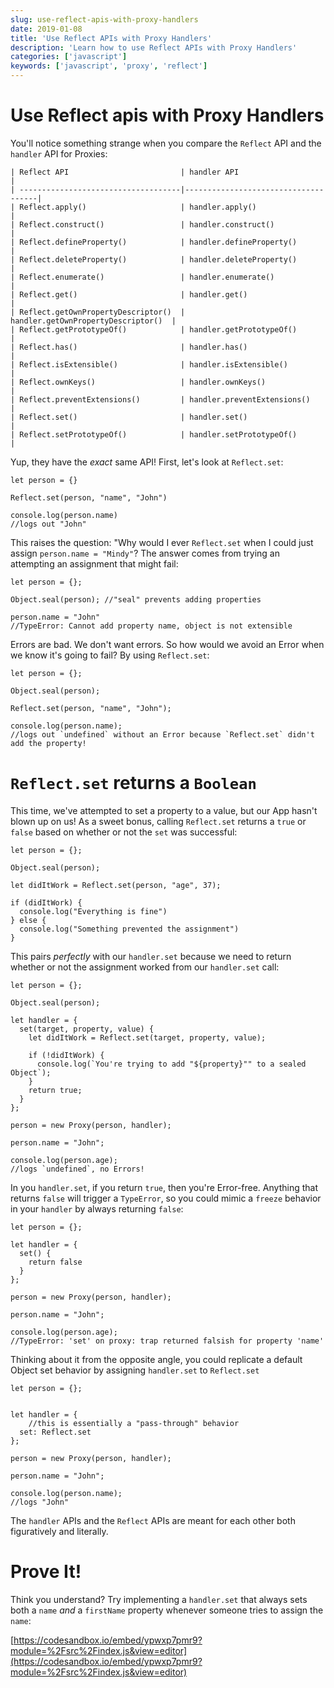 ```yaml
---
slug: use-reflect-apis-with-proxy-handlers
date: 2019-01-08
title: 'Use Reflect APIs with Proxy Handlers'
description: 'Learn how to use Reflect APIs with Proxy Handlers'
categories: ['javascript']
keywords: ['javascript', 'proxy', 'reflect']
---
```


# Use Reflect apis with Proxy Handlers

You'll notice something strange when you compare the `Reflect` API and the `handler` API for Proxies:

    | Reflect API                         | handler API                         |
    | ------------------------------------|-------------------------------------|
    | Reflect.apply()                     |	handler.apply()                     |
    | Reflect.construct()                 |	handler.construct()                 |
    | Reflect.defineProperty()            |	handler.defineProperty()            |
    | Reflect.deleteProperty()            |	handler.deleteProperty()            |
    | Reflect.enumerate()                 |	handler.enumerate()                 |
    | Reflect.get()                       |	handler.get()                       |
    | Reflect.getOwnPropertyDescriptor()  |	handler.getOwnPropertyDescriptor()  |
    | Reflect.getPrototypeOf()            |	handler.getPrototypeOf()            |
    | Reflect.has()                       |	handler.has()                       |
    | Reflect.isExtensible()              |	handler.isExtensible()              |
    | Reflect.ownKeys()                   |	handler.ownKeys()                   |
    | Reflect.preventExtensions()         |	handler.preventExtensions()         |
    | Reflect.set()                       |	handler.set()                       |
    | Reflect.setPrototypeOf()            |	handler.setPrototypeOf()            |

Yup, they have the _exact_ same API! First, let's look at `Reflect.set`:

    let person = {}

    Reflect.set(person, "name", "John")

    console.log(person.name)
    //logs out "John"

This raises the question: "Why would I ever `Reflect.set` when I could just assign `person.name = "Mindy"`? The answer comes from trying an attempting an assignment that might fail:

    let person = {};

    Object.seal(person); //"seal" prevents adding properties

    person.name = "John"
    //TypeError: Cannot add property name, object is not extensible

Errors are bad. We don't want errors. So how would we avoid an Error when we know it's going to fail? By using `Reflect.set`:

    let person = {};

    Object.seal(person);

    Reflect.set(person, "name", "John");

    console.log(person.name);
    //logs out `undefined` without an Error because `Reflect.set` didn't add the property!

# `Reflect.set` returns a `Boolean`

This time, we've attempted to set a property to a value, but our App hasn't blown up on us! As a sweet bonus, calling `Reflect.set` returns a `true` or `false` based on whether or not the `set` was successful:

    let person = {};

    Object.seal(person);

    let didItWork = Reflect.set(person, "age", 37);

    if (didItWork) {
      console.log("Everything is fine")
    } else {
      console.log("Something prevented the assignment")
    }

This pairs _perfectly_ with our `handler.set` because we need to return whether or not the assignment worked from our `handler.set` call:

    let person = {};

    Object.seal(person);

    let handler = {
      set(target, property, value) {
        let didItWork = Reflect.set(target, property, value);

        if (!didItWork) {
          console.log(`You're trying to add "${property}"" to a sealed Object`);
        }
        return true;
      }
    };

    person = new Proxy(person, handler);

    person.name = "John";

    console.log(person.age);
    //logs `undefined`, no Errors!

In you `handler.set`, if you return `true`, then you're Error-free. Anything that returns `false` will trigger a `TypeError`, so you could mimic a `freeze` behavior in your `handler` by always returning `false`:

    let person = {};

    let handler = {
      set() {
        return false
      }
    };

    person = new Proxy(person, handler);

    person.name = "John";

    console.log(person.age);
    //TypeError: 'set' on proxy: trap returned falsish for property 'name'

Thinking about it from the opposite angle, you could replicate a default Object set behavior by assigning `handler.set` to `Reflect.set`

    let person = {};


    let handler = {
    	//this is essentially a "pass-through" behavior
      set: Reflect.set
    };

    person = new Proxy(person, handler);

    person.name = "John";

    console.log(person.name);
    //logs "John"

The `handler` APIs and the `Reflect` APIs are meant for each other both figuratively and literally.

# Prove It!

Think you understand? Try implementing a `handler.set` that always sets both a `name` _and_ a `firstName` property whenever someone tries to assign the `name`:

[https://codesandbox.io/embed/ypwxp7pmr9?module=%2Fsrc%2Findex.js&view=editor](https://codesandbox.io/embed/ypwxp7pmr9?module=%2Fsrc%2Findex.js&view=editor)
